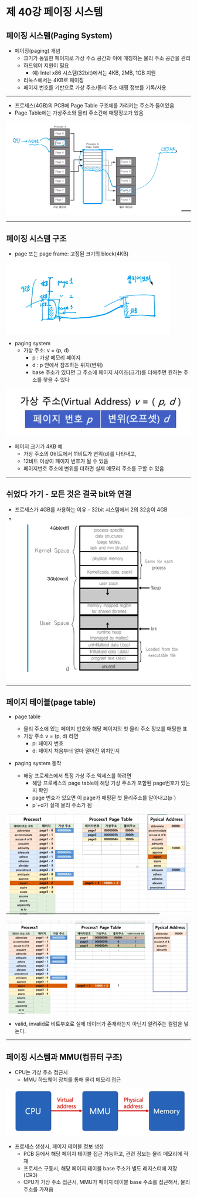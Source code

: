 # 제 40강 페이징 시스템
## 페이징 시스템(Paging System)
- 페이징(paging) 개념 
  - 크기가 동일한 페이지로 가상 주소 공간과 이에 매칭하는 물리 주소 공간을 관리 
  - 하드웨어 지원이 필요 
    - 예) Intel x86 시스템(32bit)에서는 4KB, 2MB, 1GB 지원 
  - 리눅스에서는 4KB로 페이징 
  - 페이지 번호를 기반으로 가상 주소/물리 주소 매핑 정보를 기록/사용 

---
- 프로세스(4GB)의 PCB에 Page Table 구조체를 가리키는 주소가 들어있음 
- Page Table에는 가상주소와 물리 주소간에 매핑정보가 있음 

![페이징 시스템](../img/paging_system.png)

---
## 페이징 시스템 구조 
- page 또는 page frame: 고정된 크기의 block(4KB)

![고정된 크기의 메모리](../img/fixed_size_memory.png) 

- paging system 
  - 가상 주소: v = (p, d)
    - p : 가상 메모리 페이지 
    - d : p 안에서 참조하는 위치(변위)
    - base 주소가 있다면 그 주소에 페이지 사이즈(크기)를 더해주면 원하는 주소를 찾을 수 있다 

![가상 메모리 주소 공식](../img/paging_system_structure.png)  

- 페이지 크기가 4KB 예 
  - 가상 주소의 0비트에서 11비트가 변위(d)를 나타내고, 
  - 12비트 이상이 페이지 번호가 될 수 있음        
  - 페이지번호 주소에 변위를 더하면 실제 메모리 주소를 구할 수 있음

---
## 쉬었다 가기 - 모든 것은 결국 bit와 연결 
- 프로세스가 4GB를 사용하는 이유 - 32bit 시스템에서 2의 32승이 4GB 

![왜 4GB?](../img/why_4GB.png)

---
## 페이지 테이블(page table) 
- page table 
  - 물리 주소에 있는 페이지 번호와 해당 페이지의 첫 물리 주소 정보를 매핑한 표 
  - 가상 주소 v = (p, d) 라면 
    - p: 페이지 번호 
    - d: 페이지 처음부터 얼마 떨어진 위치인지 

- paging system 동작 
  - 해당 프로세스에서 특정 가상 주소 엑세스를 하려면 
    - 해당 프로세스의 page table에 해당 가상 주소가 포함된 page번호가 있는지 확인 
    - page 번호가 있으면 이 page가 매핑된 첫 물리주소를 알아내고(p`)
    - p`+d가 실제 물리 주소가 됨 

![페이징 시스템](../img/paging_system_excel.png) 

![페이징 시스템](../img/paging_system_validation.png)       

- valid, invalid로 비트부호로 실제 데이터가 존재하는지 아닌지 알려주는 컬럼을 넣는다. 

---
## 페이징 시스템과 MMU(컴퓨터 구조)
- CPU는 가상 주소 접근시 
  - MMU 하드웨어 장치를 통해 물리 메모리 접근 

![가상 메모리와 MMU](../img/virtual_memory_and_MMU.png)    

- 프로세스 생성시, 페이지 테이블 정보 생성 
  - PCB 등에서 해당 페이지 테이블 접근 가능하고, 관련 정보는 물리 메모리에 적재 
  - 프로세스 구동시, 해당 페이지 테이블 base 주소가 별도 레지스터에 저장(CR3) 
  - CPU가 가상 주소 접근시, MMU가 페이지 테이블 base 주소를 접근해서, 물리 주소를 가져옴 
